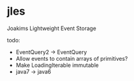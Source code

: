 jles
==============
Joakims Lightweight Event Storage



todo:
- EventQuery2 -> EventQuery
- Allow events to contain arrays of primitives?
- Make LoadingIterable immutable
- java7 -> java6